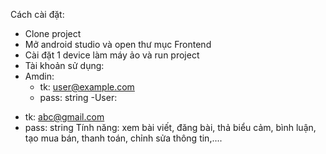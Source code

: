 Cách cài đặt:
- Clone project
- Mở android studio và open thư mục Frontend
- Cài đặt 1 device làm máy ảo và run project
- Tài khoản sử dụng:
- Amdin:
  + tk: user@example.com
  + pass: string
-User:
 + tk: abc@gmail.com
 + pass: string
Tính năng:
xem bài viết, đăng bài, thả biểu cảm, bình luận, tạo mua bán, thanh toán, chỉnh sửa thông tin,.... 
